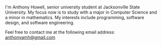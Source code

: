 I'm Anthony Howell, senior university student at Jacksonville State University. 
My focus now is to study with a major in Computer Science and a minor in mathematics. 
My interests include programming, software design, and software engineering.

Feel free to contact me at the following email address:
anthonyamh@gmail.com
